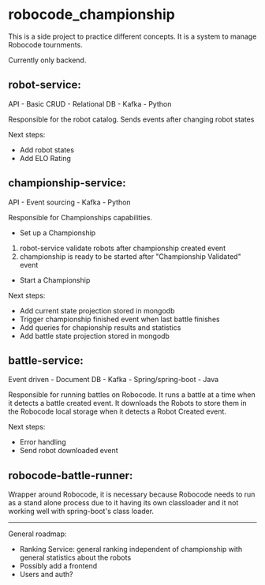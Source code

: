 # robocode_championship
This is a side project to practice different concepts. It is a system to manage Robocode tournments. 

Currently only backend. 


## robot-service:

API - Basic CRUD - Relational DB - Kafka - Python

Responsible for the robot catalog.
Sends events after changing robot states

Next steps:

- Add robot states
- Add ELO Rating


## championship-service:

API - Event sourcing - Kafka - Python

Responsible for Championships capabilities.
* Set up a Championship
1. robot-service validate robots after championship created event
2. championship is ready to be started after "Championship Validated" event
* Start a Championship

Next steps:

- Add current state projection stored in mongodb
- Trigger championship finished event when last battle finishes
- Add queries for chapionship results and statistics
- Add battle state projection stored in mongodb 

## battle-service:

Event driven - Document DB - Kafka - Spring/spring-boot - Java

Responsible for running battles on Robocode. It runs a battle at a time when it detects a battle created event.
It downloads the Robots to store them in the Robocode local storage when it detects a Robot Created event.

Next steps:

- Error handling
- Send robot downloaded event

## robocode-battle-runner:

Wrapper around Robocode, it is necessary because Robocode needs to run as a stand alone process due to it having its own classloader and it not working well with spring-boot's class loader.

---

General roadmap:

- Ranking Service: general ranking independent of championship with general statistics about the robots
- Possibly add a frontend
- Users and auth?
